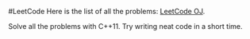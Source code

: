#LeetCode
Here is the list of all the problems: [LeetCode OJ](https://oj.leetcode.com/problems/).

Solve all the problems with C++11. Try writing neat code in a short time.

